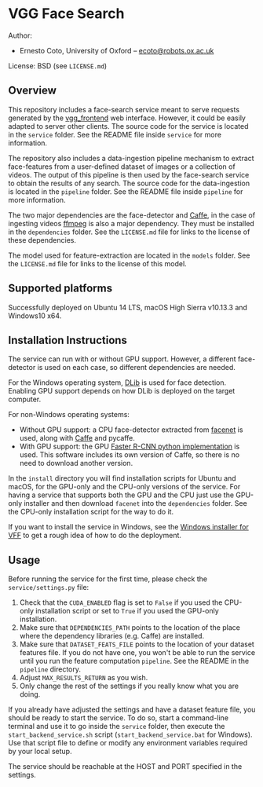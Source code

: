 VGG Face Search
===============

Author:

 + Ernesto Coto, University of Oxford – <ecoto@robots.ox.ac.uk>

License: BSD (see `LICENSE.md`)

Overview
--------

This repository includes a face-search service meant to serve requests generated by the [vgg_frontend](https://gitlab.com/vgg/vgg_frontend) web interface. However, it could be easily adapted to server other clients. The source code for the service is located in the `service` folder. See the README file inside `service` for more information.

The repository also includes a data-ingestion pipeline mechanism to extract face-features from a user-defined dataset of images or a collection of videos. The output of this pipeline is then used by the face-search service to obtain the results of any search. The source code for the data-ingestion is located in the `pipeline` folder. See the README file inside `pipeline` for more information.

The two major dependencies are the face-detector and [Caffe](https://github.com/BVLC/caffe), in the case of ingesting videos [ffmpeg](https://www.ffmpeg.org/) is also a major dependency. They must be installed in the `dependencies` folder. See the `LICENSE.md` file for links to the license of these dependencies.

The model used for feature-extraction are located in the `models` folder. See the `LICENSE.md` file for links to the license of this model.

Supported platforms
-------------------

Successfully deployed on Ubuntu 14 LTS, macOS High Sierra v10.13.3 and Windows10 x64.

Installation Instructions
-------------------------

The service can run with or without GPU support. However, a different face-detector is used on each case, so different dependencies are needed.

For the Windows operating system, [DLib](http://dlib.net/) is used for face detection. Enabling GPU support depends on how DLib is deployed on the target computer.

For non-Windows operating systems:

 + Without GPU support: a CPU face-detector extracted from [facenet](https://github.com/davidsandberg/facenet) is used, along with [Caffe](https://github.com/BVLC/caffe) and pycaffe.
 + With GPU support: the GPU [Faster R-CNN python implementation](https://github.com/rbgirshick/py-faster-rcnn ) is used. This software includes its own version of Caffe, so there is no need to download another version.

In the `install` directory you will find installation scripts for Ubuntu and macOS, for the GPU-only and the CPU-only versions of the service. For having a service that supports both the GPU and the CPU just use the GPU-only installer and then download `facenet` into the `dependencies` folder. See the CPU-only installation script for the way to do it.

If you want to install the service in Windows, see the [Windows installer for VFF](https://gitlab.com/vgg/vgg_frontend/blob/master/install/install_vff_win64.bat) to get a rough idea of how to do the deployment.

Usage
-----

Before running the service for the first time, please check the `service/settings.py` file:

 1. Check that the `CUDA_ENABLED` flag is set to `False` if you used the CPU-only installation script or set to `True` if you used the GPU-only installation.
 2. Make sure that `DEPENDENCIES_PATH` points to the location of the place where the dependency libraries (e.g. Caffe) are installed.
 3. Make sure that `DATASET_FEATS_FILE` points to the location of your dataset features file. If you do not have one, you won't be able to run the service until you run the feature computation `pipeline`. See the README in the `pipeline` directory.
 4. Adjust `MAX_RESULTS_RETURN` as you wish.
 5. Only change the rest of the settings if you really know what you are doing.

If you already have adjusted the settings and have a dataset feature file, you should be ready to start the service. To do so, start a command-line terminal and use it to go inside the `service` folder, then execute the `start_backend_service.sh` script (`start_backend_service.bat` for Windows). Use that script file to define or modify any environment variables required by your local setup.

The service should be reachable at the HOST and PORT specified in the settings.
